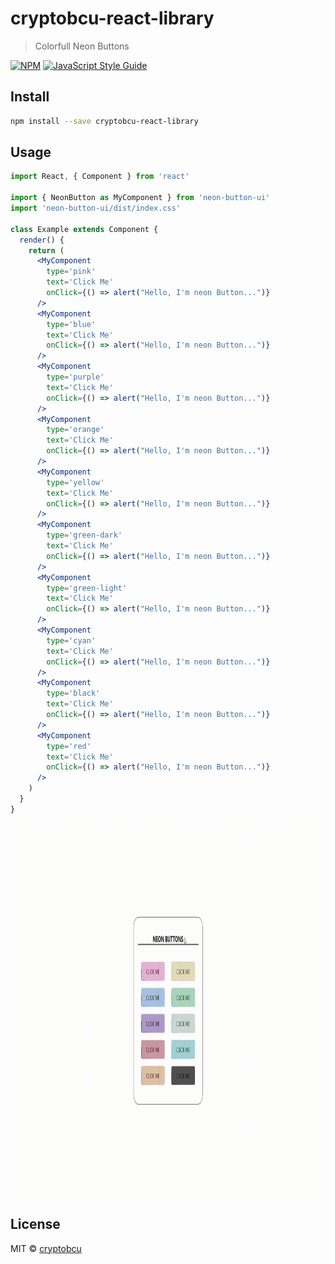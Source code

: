 # cryptobcu-react-library

> Colorfull Neon Buttons


[![NPM](https://img.shields.io/npm/v/cryptobcu-react-library.svg)](https://www.npmjs.com/package/cryptobcu-react-library) [![JavaScript Style Guide](https://img.shields.io/badge/code_style-standard-brightgreen.svg)](https://standardjs.com)

## Install

```bash
npm install --save cryptobcu-react-library
```

## Usage

```jsx
import React, { Component } from 'react'

import { NeonButton as MyComponent } from 'neon-button-ui'
import 'neon-button-ui/dist/index.css'

class Example extends Component {
  render() {
    return (
      <MyComponent
        type='pink'
        text='Click Me'
        onClick={() => alert("Hello, I'm neon Button...")}
      />
      <MyComponent
        type='blue'
        text='Click Me'
        onClick={() => alert("Hello, I'm neon Button...")}
      />
      <MyComponent
        type='purple'
        text='Click Me'
        onClick={() => alert("Hello, I'm neon Button...")}
      />
      <MyComponent
        type='orange'
        text='Click Me'
        onClick={() => alert("Hello, I'm neon Button...")}
      />
      <MyComponent
        type='yellow'
        text='Click Me'
        onClick={() => alert("Hello, I'm neon Button...")}
      />
      <MyComponent
        type='green-dark'
        text='Click Me'
        onClick={() => alert("Hello, I'm neon Button...")}
      />
      <MyComponent
        type='green-light'
        text='Click Me'
        onClick={() => alert("Hello, I'm neon Button...")}
      />
      <MyComponent
        type='cyan'
        text='Click Me'
        onClick={() => alert("Hello, I'm neon Button...")}
      />
      <MyComponent
        type='black'
        text='Click Me'
        onClick={() => alert("Hello, I'm neon Button...")}
      />
      <MyComponent
        type='red'
        text='Click Me'
        onClick={() => alert("Hello, I'm neon Button...")}
      />
    )
  }
}
```
<img src="./dist/neon-button-gif.gif" align="center" widht="800px" height="600px">

## License

MIT © [cryptobcu](https://github.com/cryptobcu)
